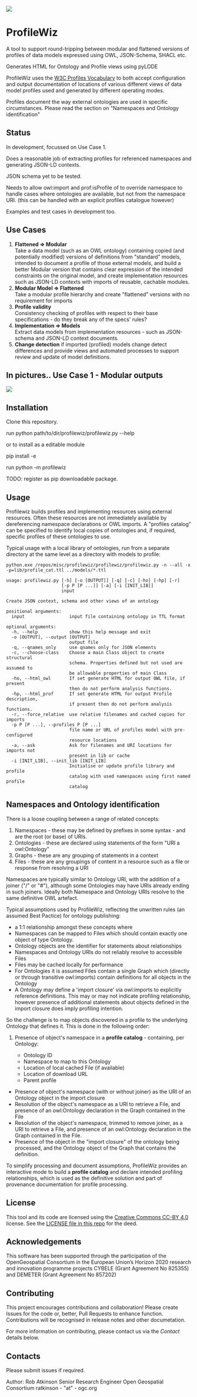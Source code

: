 ![](profilewiz.png)

# ProfileWiz

A tool to support round-tripping between modular and flattened versions of profiles of data models expressed using OWL, JSON-Schema, SHACL etc.

Generates HTML for Ontology and Profile views using pyLODE

ProfileWiz uses the [W3C Profiles Vocabulary](https://www.w3.org/TR/dx-prof/) to both accept configuration and output documentation of locations of various different views of data model profiles used and generated by different operating modes.

Profiles document the way external ontologies are used in specific circumstances. Please read the section on "Namespaces and Ontology identification"

## Status
In development, focussed on Use Case 1.

Does a reasonable job of extracting profiles for referenced namespaces and generating JSON-LD contexts.

JSON schema yet to be tested.

Needs to allow owl:import and prof:isProfile of to override namespace to handle cases where ontologies are available, but not from the namespace URI.
(this can be handled with an explicit profiles catalogue however)

Examples and test cases in development too.

## Use Cases
1. **Flattened => Modular**  
Take a data model (such as an OWL ontology) containing copied (and potentially modified) versions of definitions from "standard" models, intended to document a profile of those external models, and build a better Modular version that contains clear expression of the intended constraints on the original model, and create implementation resources such as JSON-LD contexts with imports of reusable, cachable modules.
2. **Modular Model => Flattened**  
Take a modular profile hierarchy and create "flattened" versions with no requirement for imports
3. **Profile validity**  
Consistency checking of profiles with respect to their base specifications - do they break any of the specs' rules?
4. **Implementation => Models**  
Extract data models from implementation resources - such as JSON-schema and JSON-LD context documents.
5. **Change detection** if imported (profiled) models change detect differences and provide views and automated processes to support review and update of model definitions.

## In pictures.. Use Case 1 - Modular outputs
![](FunctionalOverview.png)

## Installation



Clone this repository.

run python path/to/dir/profilewiz/profilewiz.py --help

or to install as a editable module

pip install -e <workingcopy>

run python -m profilewiz

TODO: register as pip downloadable package.


## Usage

Profilewiz builds profiles and implementing resources using external resources. Often these resources are not immediately available by dereferencing namespace declarations 
or OWL imports.  A "profiles catalog" can be specified to identify local copies of ontologies and, if required, specific profiles of these ontologies to use.

Typical usage with a local library of ontologies, run from a separate directory at the same level as a directory with models to profile:
```
python.exe /repos/misc/profilewiz/profilewiz/profilewiz.py -n --all -x -p=lib/profile_cat.ttl ../models/*.ttl
```




```
usage: profilewiz.py [-h] [-o [OUTPUT]] [-q] [-c] [-ho] [-hp] [-r]
                     [-p P [P ...]] [-a] [-i [INIT_LIB]]
                     input

Create JSON context, schema and other views of an ontology

positional arguments:
  input                 input file containing ontology in TTL format

optional arguments:
  -h, --help            show this help message and exit
  -o [OUTPUT], --output [OUTPUT]
                        output file
  -q, --qnames_only     use qnames only for JSON elements
  -c, --choose-class    Choose a main Class object to create structural
                        schema. Properties defined but not used are assumed to
                        be allowable properties of main Class
  -ho, --html_owl       If set generate HTML for output OWL file, if present
                        then do not perform analysis functions.
  -hp, --html_prof      If set generate HTML for output Profile description,
                        if present then do not perform analysis functions.
  -r, --force_relative  use relative filenames and cached copies for imports
  -p P [P ...], --profiles P [P ...]
                        file name or URL of profiles model with pre-configured
                        resource locations
  -a, --ask             Ask for filenames and URI locations for imports not
                        present in lib or cache
  -i [INIT_LIB], --init_lib [INIT_LIB]
                        Initialise or update profile library and profile
                        catalog with used namespaces using first named profile
                        catalog
```

## Namespaces and Ontology identification

  
There is a loose coupling between a range of related concepts:

1. Namespaces - these may be defined by prefixes in some syntax - and are the root (or base) of URIs.
2. Ontologies - these are declared using statements of the form
"URI a owl:Ontology"
3. Graphs - these are any grouping of statements in a context
4. Files - these are any groupings of content in a resource such as a file or response from resolving a URI

Namespaces are typically similar to Ontology URI, with the addition of a joiner ("/" or "#"), although some Ontologies may have URIs already ending in such joiners.
Ideally both Namespace and Ontology URIs resolve to the same definitive OWL artefact.

Typical assumptions used by ProfileWiz, reflecting the unwritten rules (an assumed Best Pactice) for ontology publishing:

* a 1:1 relationship amongst these concepts where
* Namespaces can be mapped to Files which should contain exactly one object of type Ontology. 
* Ontology objects are the identifier for statements about relationships
* Namespaces and Ontology URIs do not reliably resolve to accessible Files
* Files may be cached locally for performance
* For Ontologies it is assumed Files contain a single Graph which (directly or through transitive owl:imports) contain definitions for all objects in the Ontology
* A Ontology may define a 'import closure' via owl:imports to explicitly reference definitions. This may or may not indicate profiling relationship, however presence of additional statements about objects defined in the import closure does imply profiling intention.

So the challenge is to map objects discovered in a profile to the underlying Ontology that defines it. This is done in the following order:

1. Presence of object's namespace in a **profile catalog** - containing, per Ontology:

	* Ontology ID
	* Namespace to map to this Ontology
	* Location of local cached File (if available)
	* Location of download URL
	* Parent profile
+ Presence of object's namespace (with or without joiner) as the URI of an Ontology object in the import closure
+ Resolution of the object's namespace as a URI to retrieve a File, and presence of an owl:Ontology declaration in the Graph contained in the File
+ Resolution of the object's namespace, trimmed to remove joiner, as a URI to retrieve a File, and presence of an owl:Ontology declaration in the Graph contained in the File.
+ Presence of the object in the "import closure" of the ontology being processed, and the Ontology object of the Graph that contains the definition.

To simplify processing and document assumptions, ProfileWiz provides an interactive mode to build a **profile catalog** and declare intended profiling relationships, which is used as the definitive solution and part of provenance documentation for profile processing. 


## License
This tool and its code are licensed using the [Creative Commons CC-BY 4.0](https://creativecommons.org/licenses/by/4.0/) license. See the [LICENSE file in this repo](LICENSE) for the deed.

## Acknowledgements

This software has been supported through  the participation of the OpenGeospatial Consortium in the European Union’s Horizon 2020 research and innovation programme projects CYBELE (Grant Agreement No 825355) and DEMETER (Grant Agreement No 857202)

## Contributing
This project encourages contributions and collaboration! Please create Issues for the code or, better, Pull Requests to enhance function. Contributions will be recognised in release notes and other documetation.

For more information on contributing, please contact us via the *Contact* details below.

## Contacts

Please submit issues if required.


Author:
Rob Atkinson
Senior Research Engineer
Open Geospatial Consortium
ratkinson - "at" - ogc.org
